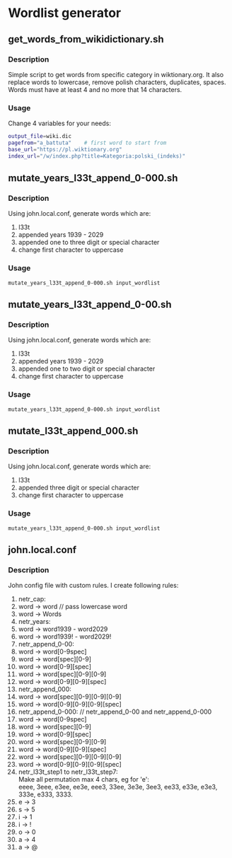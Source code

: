 # Wordlist generator

## get_words_from_wikidictionary.sh

### Description
Simple script to get words from specific category in wiktionary.org.
It also replace words to lowercase, remove polish characters, duplicates, spaces. Words must have at least 4 and no more that 14 characters.

### Usage
Change 4 variables for your needs:
```bash
output_file=wiki.dic
pagefrom="a_battuta"    # first word to start from
base_url="https://pl.wiktionary.org"
index_url="/w/index.php?title=Kategoria:polski_(indeks)"
```

## mutate_years_l33t_append_0-000.sh

### Description
Using john.local.conf, generate words which are:
1. l33t
2. appended years 1939 - 2029
3. appended one to three digit or special character
4. change first character to uppercase

### Usage
`mutate_years_l33t_append_0-000.sh input_wordlist`

## mutate_years_l33t_append_0-00.sh

### Description
Using john.local.conf, generate words which are:
1. l33t
2. appended years 1939 - 2029
3. appended one to two digit or special character
4. change first character to uppercase

### Usage
`mutate_years_l33t_append_0-000.sh input_wordlist`

## mutate_l33t_append_000.sh

### Description
Using john.local.conf, generate words which are:
1. l33t
2. appended three digit or special character
3. change first character to uppercase

### Usage
`mutate_years_l33t_append_0-000.sh input_wordlist`

## john.local.conf

### Description
John config file with custom rules. I create following rules:
1. netr_cap:  
  1. word -> word // pass lowercase word
  2. word -> Words
2. netr_years:  
  1. word -> word1939 - word2029
  2. word -> word1939! - word2029!
3. netr_append_0-00:  
  1. word -> word[0-9spec]
  2. word -> word[spec][0-9]
  3. word -> word[0-9][spec]
  4. word -> word[spec][0-9][0-9]
  5. word -> word[0-9][0-9][spec]
4. netr_append_000:  
  1. word -> word[spec][0-9][0-9][0-9]
  2. word -> word[0-9][0-9][0-9][spec]
5. netr_append_0-000:   // netr_append_0-00 and netr_append_0-000  
  1. word -> word[0-9spec]
  2. word -> word[spec][0-9]
  3. word -> word[0-9][spec]
  4. word -> word[spec][0-9][0-9]
  5. word -> word[0-9][0-9][spec]
  6. word -> word[spec][0-9][0-9][0-9]
  7. word -> word[0-9][0-9][0-9][spec]
6. netr_l33t_step1 to netr_l33t_step7:  
Make all permutation max 4 chars, eg for 'e':  
eeee, 3eee, e3ee, ee3e, eee3, 33ee, 3e3e, 3ee3, ee33, e33e, e3e3, 333e, e333, 3333.  
  1. e -> 3
  2. s -> 5
  3. i -> 1
  4. i -> !
  5. o -> 0
  6. a -> 4
  7. a -> @
